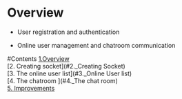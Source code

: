 # Overview 
- User registration and authentication

- Online user management and chatroom communication

#Contents
[1.Overview](#1._Overview) <br>
[2. Creating socket](#2._Creating Socket) <br>
[3. The online user list](#3._Online User list) <br>
[4. The chatroom ](#4._The chat room) <br> 
[5. Improvements](#5._improvements) <br>
